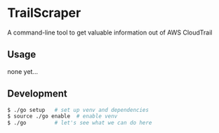 # TrailScraper

A command-line tool to get valuable information out of AWS CloudTrail

## Usage
none yet...

## Development

```bash
$ ./go setup   # set up venv and dependencies
$ source ./go enable  # enable venv
$ ./go         # let's see what we can do here
```
